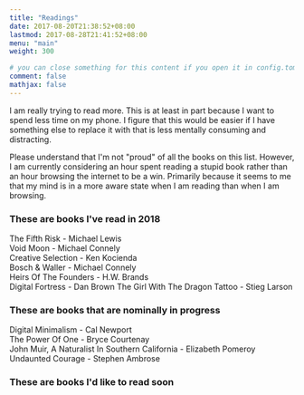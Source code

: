 ```yaml
---
title: "Readings"
date: 2017-08-20T21:38:52+08:00
lastmod: 2017-08-28T21:41:52+08:00
menu: "main"
weight: 300

# you can close something for this content if you open it in config.toml.
comment: false
mathjax: false
---
```


I am really trying to read more. This is at least in part because I want to spend less time on my phone. I figure that this would be easier if I have something else to replace it with that is less mentally consuming and distracting.

Please understand that I'm not "proud" of all the books on this list. However, I am currently considering an hour spent reading a stupid book rather than an hour browsing the internet to be a win. Primarily because it seems to me that my mind is in a more aware state when I am reading than when I am browsing.

### These are books I've read in 2018

The Fifth Risk - Michael Lewis  
Void Moon - Michael Connely  
Creative Selection - Ken Kocienda  
Bosch & Waller - Michael Connely  
Heirs Of The Founders - H.W. Brands  
Digital Fortress - Dan Brown
The Girl With The Dragon Tattoo - Stieg Larson  

### These are books that are nominally in progress

Digital Minimalism - Cal Newport  
The Power Of One - Bryce Courtenay  
John Muir, A Naturalist In Southern California - Elizabeth Pomeroy  
Undaunted Courage - Stephen Ambrose

### These are books I'd like to read soon
